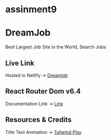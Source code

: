 # assinment9

# DreamJob

Best Largest Job Site in the World, Search Jobs

## Live Link

Hosted in Netlify -> [Dreamjob](https://endearing-fairy-91dbde.netlify.app/)

## React Router Dom v6.4

Documentation Link -> [Link](https://reactrouter.com/en/main/start/overview)

## Resources & Credits

Title Text Animation -> [Tailwind Play](https://play.tailwindcss.com/VCZwwz1e3R)
